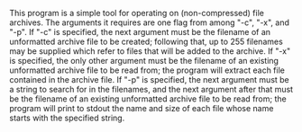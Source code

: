 This program is a simple tool for operating on (non-compressed) file archives. The arguments it requires are one flag from among "-c", "-x", and "-p". If "-c" is specified, the next argument must be the filename of an unformatted archive file to be created; following that, up to 255 filenames may be supplied which refer to files that will be added to the archive. If "-x" is specified, the only other argument must be the filename of an existing unformatted archive file to be read from; the program will extract each file contained in the archive file. If "-p" is specified, the next argument must be a string to search for in the filenames, and the next argument after that must be the filename of an existing unformatted archive file to be read from; the program will print to stdout the name and size of each file whose name starts with the specified string.
